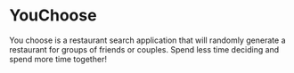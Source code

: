 # YouChoose
You choose is a restaurant search application that will randomly generate a restaurant for groups of friends or couples. Spend less time deciding and spend more time together!
